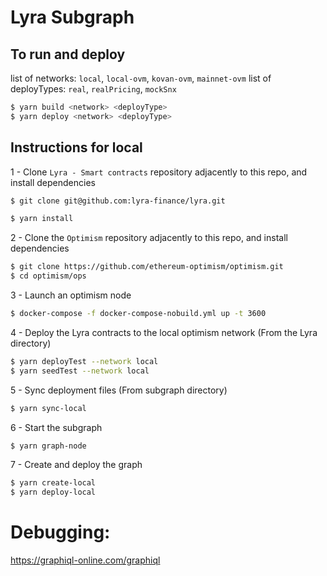 # Lyra Subgraph

## To run and deploy

list of networks: `local`, `local-ovm`, `kovan-ovm`, `mainnet-ovm`
list of deployTypes: `real`, `realPricing`, `mockSnx`

```bash
$ yarn build <network> <deployType>
$ yarn deploy <network> <deployType>
```

## Instructions for local

1 - Clone `Lyra - Smart contracts` repository adjacently to this repo, and install dependencies

```bash
$ git clone git@github.com:lyra-finance/lyra.git

$ yarn install
```

2 - Clone the `Optimism` repository adjacently to this repo, and install dependencies

```bash
$ git clone https://github.com/ethereum-optimism/optimism.git
$ cd optimism/ops
```

3 - Launch an optimism node

```bash
$ docker-compose -f docker-compose-nobuild.yml up -t 3600
```

4 - Deploy the Lyra contracts to the local optimism network (From the Lyra directory)

```bash
$ yarn deployTest --network local
$ yarn seedTest --network local
```

5 - Sync deployment files (From subgraph directory)

```bash
$ yarn sync-local
```

6 - Start the subgraph

```bash
$ yarn graph-node
```

7 - Create and deploy the graph

```bash
$ yarn create-local
$ yarn deploy-local
```

# Debugging: 
https://graphiql-online.com/graphiql
